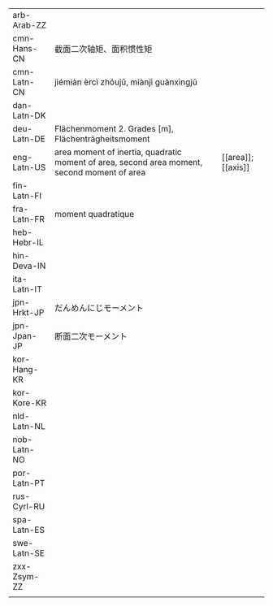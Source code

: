 | | | |
|-|-|-|
| arb-Arab-ZZ |  |  |
| cmn-Hans-CN | 截面二次轴矩、面积惯性矩 |  |
| cmn-Latn-CN | jiémiàn èrcì zhóujǔ, miànji guànxìngjǔ |  |
| dan-Latn-DK |  |  |
| deu-Latn-DE | Flächenmoment 2. Grades [m], Flächenträgheitsmoment |  |
| eng-Latn-US | area moment of inertia, quadratic moment of area, second area moment, second moment of area | [[area]]; [[axis]] |
| fin-Latn-FI |  |  |
| fra-Latn-FR | moment quadratique |  |
| heb-Hebr-IL |  |  |
| hin-Deva-IN |  |  |
| ita-Latn-IT |  |  |
| jpn-Hrkt-JP | だんめんにじモーメント |  |
| jpn-Jpan-JP | 断面二次モーメント |  |
| kor-Hang-KR |  |  |
| kor-Kore-KR |  |  |
| nld-Latn-NL |  |  |
| nob-Latn-NO |  |  |
| por-Latn-PT |  |  |
| rus-Cyrl-RU |  |  |
| spa-Latn-ES |  |  |
| swe-Latn-SE |  |  |
| zxx-Zsym-ZZ |  |  |
|  |  |  |